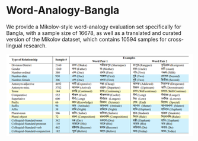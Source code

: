 # Word-Analogy-Bangla
We provide a Mikolov-style word-analogy evaluation set specifically for Bangla, with a sample size of 16678, as well as a translated and curated version of the Mikolov dataset, which contains 10594 samples for cross-lingual research.

![Data](https://github.com/Mousumi44/Word-Analogy-Bangla/blob/main/data.png)
